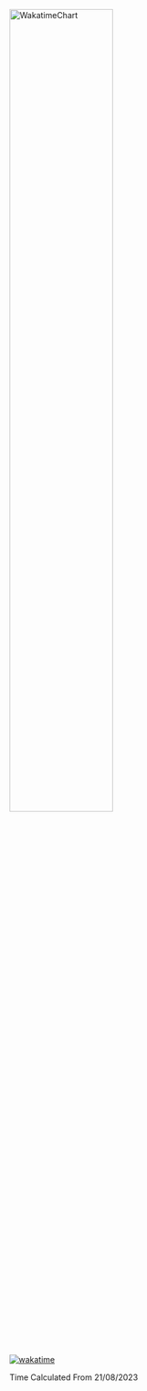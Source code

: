 [<img src="https://wakatime.com/share/@833bed88-4796-4324-9ecd-3123f59a652c/4683cb9e-ce69-4e55-84a2-d2b79bef0eeb.svg" alt="WakatimeChart" width="60%"/>](https://wakatime.com/@833bed88-4796-4324-9ecd-3123f59a652c)

[![wakatime](https://wakatime.com/badge/user/833bed88-4796-4324-9ecd-3123f59a652c.svg)](https://wakatime.com/@833bed88-4796-4324-9ecd-3123f59a652c)


Time Calculated From 21/08/2023
